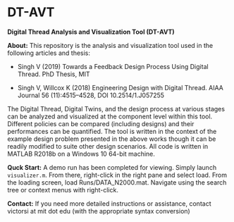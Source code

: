 # DT-AVT
**Digital Thread Analysis and Visualization Tool (DT-AVT)**

**About:** This repository is the analysis and visualization tool used in the following articles and thesis:

- Singh V (2019) Towards a Feedback Design Process Using Digital Thread. PhD Thesis, MIT

- Singh V, Willcox K (2018) Engineering Design with Digital Thread. AIAA Journal 56 (11):4515–4528, DOI 10.2514/1.J057255

The Digital Thread, Digital Twins, and the design process at various stages can be analyzed and visualized at the component level within this tool. Different policies can be compared (including designs) and their performances can be quantified. The tool is written in the context of the example design problem presented in the above works though it can be readily modified to suite other design scenarios. All code is written in MATLAB R2018b on a Windows 10 64-bit machine.

**Quck Start:** A demo run has been completed for viewing. Simply launch `visualizer.m`. From there, right-click in the right pane and select load. From the loading screen, load Runs/DATA_N2000.mat. Navigate using the search tree or context menus with right-click.

**Contact:** If you need more detailed instructions or assistance, contact 
victorsi at mit dot edu 
(with the appropriate syntax conversion)
